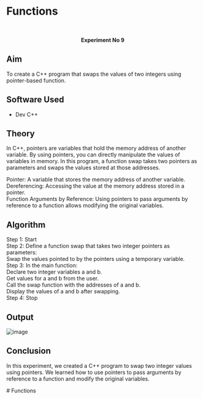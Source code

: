 # Functions
<br> <p align="center"> <strong>Experiment No 9 </strong> </p>

## Aim

To create a C++ program that swaps the values of two integers using pointer-based function.

## Software Used

- Dev C++

## Theory

<p>
  In C++, pointers are variables that hold the memory address of another variable. By using pointers, you can directly manipulate the values of variables in memory. In this program, a function swap takes two pointers as parameters and swaps the values stored at those addresses.
</p>
Pointer: A variable that stores the memory address of another variable.
<br>
Dereferencing: Accessing the value at the memory address stored in a pointer.
<br>
Function Arguments by Reference: Using pointers to pass arguments by reference to a function allows modifying the original variables.
<br>

## Algorithm
Step 1: Start
<br>
Step 2: Define a function swap that takes two integer pointers as parameters:
<br>
Swap the values pointed to by the pointers using a temporary variable.
<br>
Step 3: In the main function:
<br>
Declare two integer variables a and b.
<br>
Get values for a and b from the user.
<br>
Call the swap function with the addresses of a and b.
<br>
Display the values of a and b after swapping.
<br>
Step 4: Stop
<br>

## Output

![image](https://github.com/user-attachments/assets/8a6c4e7e-0723-44f4-9b38-5e969350c730)


## Conclusion
<p>
  In this experiment, we created a C++ program to swap two integer values using pointers. We learned how to use pointers to pass arguments by reference to a function and modify the original variables.
</p># Functions
